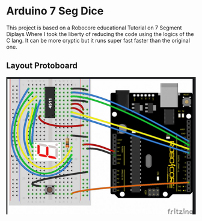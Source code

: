# Arduino 7 Seg Dice

This project is based on a Robocore educational Tutorial on 7 Segment Diplays
Where I took the liberty of reducing the code using the logics of the C lang.
It can be more cryptic but it runs super fast faster than the original one.

## Layout Protoboard

![Protoboard](PROTOBOARD.jpg)
